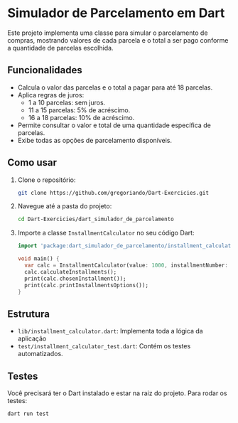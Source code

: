 # Simulador de Parcelamento em Dart

Este projeto implementa uma classe para simular o parcelamento de compras, mostrando valores de cada parcela e o total a ser pago conforme a quantidade de parcelas escolhida.

## Funcionalidades

- Calcula o valor das parcelas e o total a pagar para até 18 parcelas.
- Aplica regras de juros:
  - 1 a 10 parcelas: sem juros.
  - 11 a 15 parcelas: 5% de acréscimo.
  - 16 a 18 parcelas: 10% de acréscimo.
- Permite consultar o valor e total de uma quantidade específica de parcelas.
- Exibe todas as opções de parcelamento disponíveis.

## Como usar

1. Clone o repositório:
    ```sh
    git clone https://github.com/gregoriando/Dart-Exercicies.git
    ```
2. Navegue até a pasta do projeto:
    ```sh
    cd Dart-Exercicies/dart_simulador_de_parcelamento
    ```
3. Importe a classe `InstallmentCalculator` no seu código Dart:
    ```dart
    import 'package:dart_simulador_de_parcelamento/installment_calculator.dart';

    void main() {
      var calc = InstallmentCalculator(value: 1000, installmentNumber: 12);
      calc.calculateInstallments();
      print(calc.chosenInstallment());
      print(calc.printInstallmentsOptions());
    }
    ```

## Estrutura

- `lib/installment_calculator.dart`: Implementa toda a lógica da aplicação
- `test/installment_calculator_test.dart`: Contém os testes automatizados.

## Testes

Você precisará ter o Dart instalado e estar na raiz do projeto.
Para rodar os testes:

```sh
dart run test
```